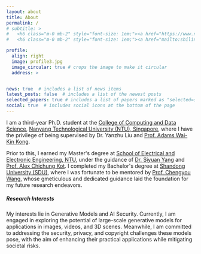 ```yaml
---
layout: about
title: About
permalink: /
# subtitle: >
#   <h6 class="m-0 mb-2" style="font-size: 1em;"><a href="https://www.ntu.edu.sg/" class="page-description" target="_blank">Nanyang Technological University</a></h6>
#   <h6 class="m-0 mb-2" style="font-size: 1em;"><a href="mailto:shilin002@e.ntu.edu.sg" class="page-description" target="_blank">Email: shilin002 [at] e.ntu.edu.sg</a></h6>

profile:
  align: right
  image: profile3.jpg
  image_circular: true # crops the image to make it circular
  address: >


news: true  # includes a list of news items
latest_posts: false  # includes a list of the newest posts
selected_papers: true # includes a list of papers marked as "selected={true}"
social: true  # includes social icons at the bottom of the page
---  
```


I am a third-year Ph.D. student at the [College of Computing and Data Science](https://www.ntu.edu.sg/computing), [Nanyang Technological University (NTU), Singapore](https://www.ntu.edu.sg/computing), where I have the privilege of being supervised by Dr. Yanzhu Liu and [Prof. Adams Wai-Kin Kong](https://scholar.google.com/citations?user=2GfXvbUAAAAJ&hl). 

Prior to this, I earned my Master's degree at [School of Electrical and Electronic Engineering, NTU](https://www.ntu.edu.sg/eee), under the guidance of [Dr. Siyuan Yang](https://scholar.google.com/citations?user=lzLsF2MAAAAJ&hl=en) and [Prof. Alex Chichung Kot](https://scholar.google.com/citations?user=UGZXLxIAAAAJ&hl). I completed my Bachelor's degree at [Shandong University (SDU)](https://www.en.sdu.edu.cn/index.htm), where I was fortunate to be mentored by [Prof. Chengyou Wang](https://scholar.google.com/citations?user=ESsx9WUAAAAJ&hl), whose gmeticulous and dedicated guidance laid the foundation for my future research endeavors.

##### **Research Interests**
My interests lie in Generative Models and AI Security. Currently, I am engaged in exploring the potential of large-scale generative models for applications in images, videos, and 3D scenes. Meanwhile, I am committed to addressing the security, privacy, and copyright challenges these models pose, with the aim of enhancing their practical applications while mitigating societal risks.

<!-- Write your biography here. Tell the world about yourself. Link to your favorite [subreddit](http://reddit.com). You can put a picture in, too. The code is already in, just name your picture `prof_pic.jpg` and put it in the `img/` folder.

Put your address / P.O. box / other info right below your picture. You can also disable any of these elements by editing `profile` property of the YAML header of your `_pages/about.md`. Edit `_bibliography/papers.bib` and Jekyll will render your [publications page](/al-folio/publications/) automatically.

Link to your social media connections, too. This theme is set up to use [Font Awesome icons](http://fortawesome.github.io/Font-Awesome/) and [Academicons](https://jpswalsh.github.io/academicons/), like the ones below. Add your Facebook, Twitter, LinkedIn, Google Scholar, or just disable all of them. -->
